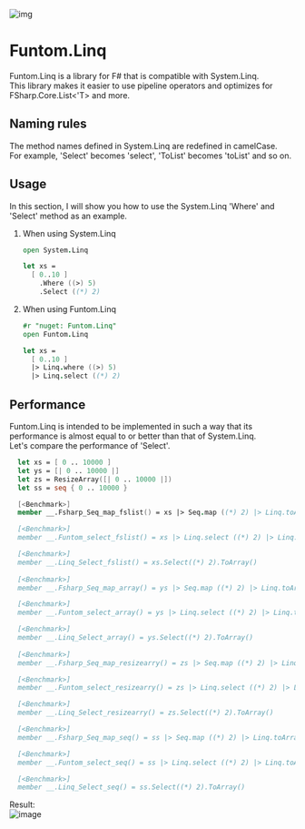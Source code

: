 ![img](https://raw.githubusercontent.com/tatsuya-midorikawa/Funtom.Linq/main/assets/phantom.png)  

# Funtom.Linq  

Funtom.Linq is a library for F# that is compatible with System.Linq.  
This library makes it easier to use pipeline operators and optimizes for FSharp.Core.List<'T> and more.  

## Naming rules  

The method names defined in System.Linq are redefined in camelCase.  
For example, 'Select' becomes 'select', 'ToList' becomes 'toList' and so on.  

## Usage    

In this section, I will show you how to use the System.Linq 'Where' and 'Select' method as an example.  

1. When using System.Linq
    ```fsharp
    open System.Linq

    let xs =
      [ 0..10 ]
        .Where ((>) 5)
        .Select ((*) 2)
    ```  

2. When using Funtom.Linq
    ```fsharp
    #r "nuget: Funtom.Linq"
    open Funtom.Linq

    let xs =
      [ 0..10 ]
      |> Linq.where ((>) 5)
      |> Linq.select ((*) 2)
    ```  

## Performance  

Funtom.Linq is intended to be implemented in such a way that its performance is almost equal to or better than that of System.Linq.  
Let's compare the performance of 'Select'.  

```fsharp
  let xs = [ 0 .. 10000 ]
  let ys = [| 0 .. 10000 |]
  let zs = ResizeArray([| 0 .. 10000 |])
  let ss = seq { 0 .. 10000 }

  [<Benchmark>]
  member __.Fsharp_Seq_map_fslist() = xs |> Seq.map ((*) 2) |> Linq.toArray

  [<Benchmark>]
  member __.Funtom_select_fslist() = xs |> Linq.select ((*) 2) |> Linq.toArray

  [<Benchmark>]
  member __.Linq_Select_fslist() = xs.Select((*) 2).ToArray()
  
  [<Benchmark>]
  member __.Fsharp_Seq_map_array() = ys |> Seq.map ((*) 2) |> Linq.toArray

  [<Benchmark>]
  member __.Funtom_select_array() = ys |> Linq.select ((*) 2) |> Linq.toArray

  [<Benchmark>]
  member __.Linq_Select_array() = ys.Select((*) 2).ToArray()
  
  [<Benchmark>]
  member __.Fsharp_Seq_map_resizearry() = zs |> Seq.map ((*) 2) |> Linq.toArray

  [<Benchmark>]
  member __.Funtom_select_resizearry() = zs |> Linq.select ((*) 2) |> Linq.toArray

  [<Benchmark>]
  member __.Linq_Select_resizearry() = zs.Select((*) 2).ToArray()

  [<Benchmark>]
  member __.Fsharp_Seq_map_seq() = ss |> Seq.map ((*) 2) |> Linq.toArray

  [<Benchmark>]
  member __.Funtom_select_seq() = ss |> Linq.select ((*) 2) |> Linq.toArray

  [<Benchmark>]
  member __.Linq_Select_seq() = ss.Select((*) 2).ToArray()
```  

Result:  
![image](https://user-images.githubusercontent.com/78302178/147803803-ac3e241b-c186-46e4-bedd-a1e9c0407fd0.png)
